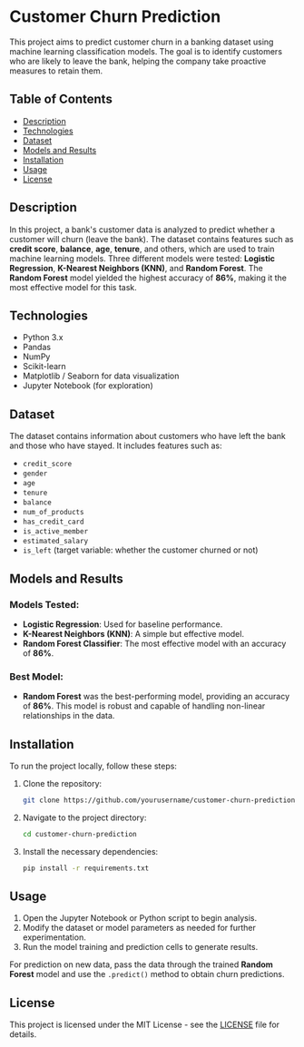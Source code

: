 # Customer Churn Prediction

This project aims to predict customer churn in a banking dataset using machine learning classification models. The goal is to identify customers who are likely to leave the bank, helping the company take proactive measures to retain them.

## Table of Contents
- [Description](#description)
- [Technologies](#technologies)
- [Dataset](#dataset)
- [Models and Results](#models-and-results)
- [Installation](#installation)
- [Usage](#usage)
- [License](#license)

## Description

In this project, a bank's customer data is analyzed to predict whether a customer will churn (leave the bank). The dataset contains features such as **credit score**, **balance**, **age**, **tenure**, and others, which are used to train machine learning models. Three different models were tested: **Logistic Regression**, **K-Nearest Neighbors (KNN)**, and **Random Forest**. The **Random Forest** model yielded the highest accuracy of **86%**, making it the most effective model for this task.

## Technologies
- Python 3.x
- Pandas
- NumPy
- Scikit-learn
- Matplotlib / Seaborn for data visualization
- Jupyter Notebook (for exploration)

## Dataset

The dataset contains information about customers who have left the bank and those who have stayed. It includes features such as:
- `credit_score`
- `gender`
- `age`
- `tenure`
- `balance`
- `num_of_products`
- `has_credit_card`
- `is_active_member`
- `estimated_salary`
- `is_left` (target variable: whether the customer churned or not)

## Models and Results

### Models Tested:
- **Logistic Regression**: Used for baseline performance.
- **K-Nearest Neighbors (KNN)**: A simple but effective model.
- **Random Forest Classifier**: The most effective model with an accuracy of **86%**.

### Best Model:
- **Random Forest** was the best-performing model, providing an accuracy of **86%**. This model is robust and capable of handling non-linear relationships in the data.

## Installation

To run the project locally, follow these steps:

1. Clone the repository:
    ```bash
    git clone https://github.com/yourusername/customer-churn-prediction.git
    ```

2. Navigate to the project directory:
    ```bash
    cd customer-churn-prediction
    ```

3. Install the necessary dependencies:
    ```bash
    pip install -r requirements.txt
    ```

## Usage

1. Open the Jupyter Notebook or Python script to begin analysis.
2. Modify the dataset or model parameters as needed for further experimentation.
3. Run the model training and prediction cells to generate results.

For prediction on new data, pass the data through the trained **Random Forest** model and use the `.predict()` method to obtain churn predictions.

## License

This project is licensed under the MIT License - see the [LICENSE](LICENSE) file for details.
